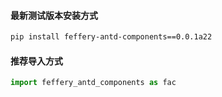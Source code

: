 #### 最新测试版本安装方式

```bash
pip install feffery-antd-components==0.0.1a22
```

#### 推荐导入方式

```Python
import feffery_antd_components as fac
```
